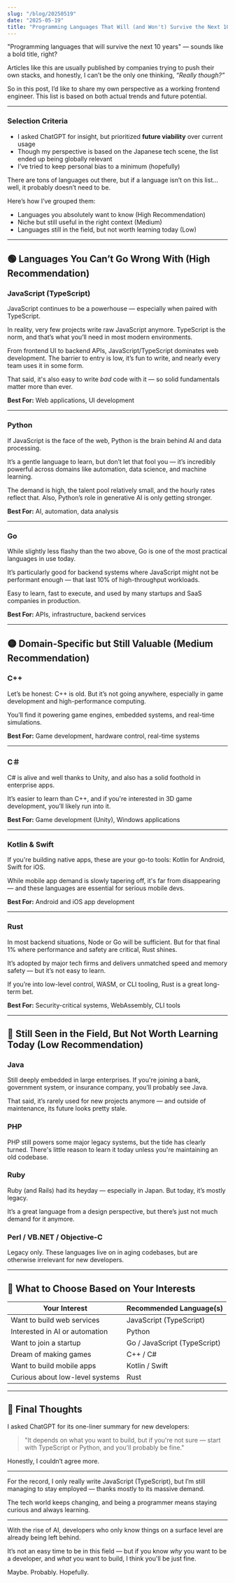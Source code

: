 ```yaml
---
slug: "/blog/20250519"
date: "2025-05-19"
title: "Programming Languages That Will (and Won't) Survive the Next 10 Years"
---
```


"Programming languages that will survive the next 10 years" — sounds like a bold title, right?

Articles like this are usually published by companies trying to push their own stacks, and honestly, I can’t be the only one thinking, _“Really though?”_

So in this post, I’d like to share my own perspective as a working frontend engineer. This list is based on both actual trends and future potential.

---

### Selection Criteria

- I asked ChatGPT for insight, but prioritized **future viability** over current usage
- Though my perspective is based on the Japanese tech scene, the list ended up being globally relevant
- I’ve tried to keep personal bias to a minimum (hopefully)

There are tons of languages out there, but if a language isn’t on this list… well, it probably doesn’t need to be.

Here’s how I’ve grouped them:

- Languages you absolutely want to know (High Recommendation)
- Niche but still useful in the right context (Medium)
- Languages still in the field, but not worth learning today (Low)

---

## 🟢 Languages You Can’t Go Wrong With (High Recommendation)

### JavaScript (TypeScript)

JavaScript continues to be a powerhouse — especially when paired with TypeScript.

In reality, very few projects write raw JavaScript anymore. TypeScript is the norm, and that’s what you’ll need in most modern environments.

From frontend UI to backend APIs, JavaScript/TypeScript dominates web development. The barrier to entry is low, it’s fun to write, and nearly every team uses it in some form.

That said, it's also easy to write _bad_ code with it — so solid fundamentals matter more than ever.

**Best For:** Web applications, UI development

---

### Python

If JavaScript is the face of the web, Python is the brain behind AI and data processing.

It’s a gentle language to learn, but don’t let that fool you — it’s incredibly powerful across domains like automation, data science, and machine learning.

The demand is high, the talent pool relatively small, and the hourly rates reflect that. Also, Python’s role in generative AI is only getting stronger.

**Best For:** AI, automation, data analysis

---

### Go

While slightly less flashy than the two above, Go is one of the most practical languages in use today.

It’s particularly good for backend systems where JavaScript might not be performant enough — that last 10% of high-throughput workloads.

Easy to learn, fast to execute, and used by many startups and SaaS companies in production.

**Best For:** APIs, infrastructure, backend services

---

## 🟡 Domain-Specific but Still Valuable (Medium Recommendation)

### C++

Let’s be honest: C++ is old. But it’s not going anywhere, especially in game development and high-performance computing.

You’ll find it powering game engines, embedded systems, and real-time simulations.

**Best For:** Game development, hardware control, real-time systems

---

### C＃

C# is alive and well thanks to Unity, and also has a solid foothold in enterprise apps.

It’s easier to learn than C++, and if you're interested in 3D game development, you’ll likely run into it.

**Best For:** Game development (Unity), Windows applications

---

### Kotlin & Swift

If you're building native apps, these are your go-to tools: Kotlin for Android, Swift for iOS.

While mobile app demand is slowly tapering off, it's far from disappearing — and these languages are essential for serious mobile devs.

**Best For:** Android and iOS app development

---

### Rust

In most backend situations, Node or Go will be sufficient. But for that final 1% where performance and safety are critical, Rust shines.

It’s adopted by major tech firms and delivers unmatched speed and memory safety — but it’s not easy to learn.

If you’re into low-level control, WASM, or CLI tooling, Rust is a great long-term bet.

**Best For:** Security-critical systems, WebAssembly, CLI tools

---

## 🔴 Still Seen in the Field, But Not Worth Learning Today (Low Recommendation)

### Java

Still deeply embedded in large enterprises. If you're joining a bank, government system, or insurance company, you’ll probably see Java.

That said, it’s rarely used for new projects anymore — and outside of maintenance, its future looks pretty stale.

### PHP

PHP still powers some major legacy systems, but the tide has clearly turned. There's little reason to learn it today unless you're maintaining an old codebase.

### Ruby

Ruby (and Rails) had its heyday — especially in Japan. But today, it’s mostly legacy.

It’s a great language from a design perspective, but there’s just not much demand for it anymore.

### Perl / VB.NET / Objective-C

Legacy only. These languages live on in aging codebases, but are otherwise irrelevant for new developers.

---

## 🤔 What to Choose Based on Your Interests

| Your Interest                   | Recommended Language(s)      |
| ------------------------------- | ---------------------------- |
| Want to build web services      | JavaScript (TypeScript)      |
| Interested in AI or automation  | Python                       |
| Want to join a startup          | Go / JavaScript (TypeScript) |
| Dream of making games           | C++ / C#                     |
| Want to build mobile apps       | Kotlin / Swift               |
| Curious about low-level systems | Rust                         |

---

## 🧠 Final Thoughts

I asked ChatGPT for its one-liner summary for new developers:

> "It depends on what you want to build, but if you're not sure — start with TypeScript or Python, and you'll probably be fine."

Honestly, I couldn’t agree more.

---

For the record, I only really write JavaScript (TypeScript), but I’m still managing to stay employed — thanks mostly to its massive demand.

The tech world keeps changing, and being a programmer means staying curious and always learning.

---

With the rise of AI, developers who only know things on a surface level are already being left behind.

It’s not an easy time to be in this field — but if you know _why_ you want to be a developer, and _what_ you want to build, I think you'll be just fine.

Maybe. Probably. Hopefully.
